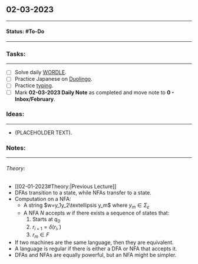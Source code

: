 ## 02-03-2023
---
#### Status: #To-Do
---
### Tasks:
---
- [ ] Solve daily [WORDLE](https://www.nytimes.com/games/wordle/index.html).
- [ ] Practice Japanese on [Duolingo](https://www.duolingo.com/learn).
- [ ] Practice [typing](https://10fastfingers.com/typing-test/english).
- [ ] Mark **02-03-2023 Daily Note** as completed and move note to **0 - Inbox/February**.
### Ideas:
---
- (PLACEHOLDER TEXT).
### Notes:
---
###### Theory:
- [[02-01-2023#Theory:|Previous Lecture]]
- DFAs transition to a state, while NFAs transfer to a state.
- Computation on a NFA:
	- A string $w=y_1y_2\textellipsis y_m$ where $y_m\in\Sigma_\varepsilon$
	- A NFA $N$ accepts $w$ if there exists a sequence of states that:
		1. Starts at $q_0$
		2. $r_{i+1}=\delta(r_i,\,)$
		3. $r_m\in F$
- If two machines are the same language, then they are equivalent.
- A language is regular if there is either a DFA or NFA that accepts it.
- DFAs and NFAs are equally powerful, but an NFA might be simpler.